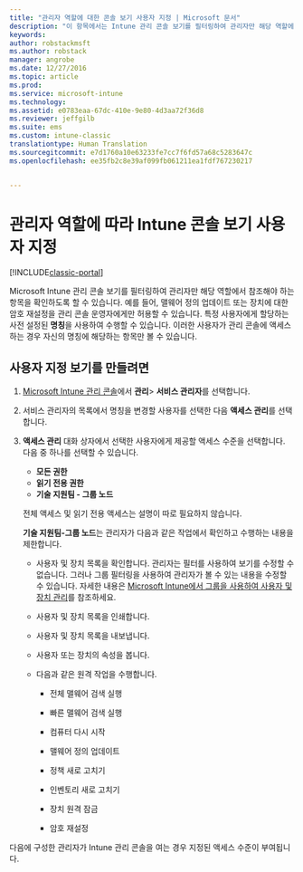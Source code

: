 ```yaml
---
title: "관리자 역할에 대한 콘솔 보기 사용자 지정 | Microsoft 문서"
description: "이 항목에서는 Intune 관리 콘솔 보기를 필터링하여 관리자만 해당 역할에 필요한 항목을 확인하도록 할 수 있습니다."
keywords: 
author: robstackmsft
ms.author: robstack
manager: angrobe
ms.date: 12/27/2016
ms.topic: article
ms.prod: 
ms.service: microsoft-intune
ms.technology: 
ms.assetid: e0783eaa-67dc-410e-9e80-4d3aa72f36d8
ms.reviewer: jeffgilb
ms.suite: ems
ms.custom: intune-classic
translationtype: Human Translation
ms.sourcegitcommit: e7d1760a10e63233fe7cc7f6fd57a68c5283647c
ms.openlocfilehash: ee35fb2c8e39af099fb061211ea1fdf767230217


---
```


# <a name="customize-intune-console-views-according-to-admin-roles"></a>관리자 역할에 따라 Intune 콘솔 보기 사용자 지정

[!INCLUDE[classic-portal](../includes/classic-portal.md)]

Microsoft Intune 관리 콘솔 보기를 필터링하여 관리자만 해당 역할에서 참조해야 하는 항목을 확인하도록 할 수 있습니다. 예를 들어, 맬웨어 정의 업데이트 또는 장치에 대한 암호 재설정을 관리 콘솔 운영자에게만 허용할 수 있습니다. 특정 사용자에게 할당하는 사전 설정된 **명칭**을 사용하여 수행할 수 있습니다. 이러한 사용자가 관리 콘솔에 액세스하는 경우 자신의 명칭에 해당하는 항목만 볼 수 있습니다.

## <a name="to-create-a-custom-view"></a>사용자 지정 보기를 만들려면

1.  [Microsoft Intune 관리 콘솔](https://manage.microsoft.com)에서 **관리**&gt; **서비스 관리자**를 선택합니다.

2.  서비스 관리자의 목록에서 명칭을 변경할 사용자를 선택한 다음 **액세스 관리**를 선택합니다.

3.  **액세스 관리** 대화 상자에서 선택한 사용자에게 제공할 액세스 수준을 선택합니다. 다음 중 하나를 선택할 수 있습니다.

    -   **모든 권한**
    -   **읽기 전용 권한**
    -   **기술 지원팀 - 그룹 노드**

    전체 액세스 및 읽기 전용 액세스는 설명이 따로 필요하지 않습니다. <!--- **Helpdesk - Groups Node** allows users to choose from one of the following designations that provide custom levels of access to the [!INCLUDE[wit_nextref](../includes/wit_nextref_md.md)] admin console:--->

    **기술 지원팀-그룹 노드**는 관리자가 다음과 같은 작업에서 확인하고 수행하는 내용을 제한합니다.

    -   사용자 및 장치 목록을 확인합니다. 관리자는 필터를 사용하여 보기를 수정할 수 없습니다. 그러나 그룹 필터링을 사용하여 관리자가 볼 수 있는 내용을 수정할 수 있습니다. 자세한 내용은 [Microsoft Intune에서 그룹을 사용하여 사용자 및 장치 관리](use-groups-to-manage-users-and-devices-with-microsoft-intune.md)를 참조하세요.

    -   사용자 및 장치 목록을 인쇄합니다.

    -   사용자 및 장치 목록을 내보냅니다.

    -   사용자 또는 장치의 속성을 봅니다.

    -   다음과 같은 원격 작업을 수행합니다.

        -   전체 맬웨어 검색 실행

        -   빠른 맬웨어 검색 실행

        -   컴퓨터 다시 시작

        -   맬웨어 정의 업데이트

        -   정책 새로 고치기

        -   인벤토리 새로 고치기

        -   장치 원격 잠금

        -   암호 재설정

다음에 구성한 관리자가 Intune 관리 콘솔을 여는 경우 지정된 액세스 수준이 부여됩니다.



<!--HONumber=Dec16_HO5-->


